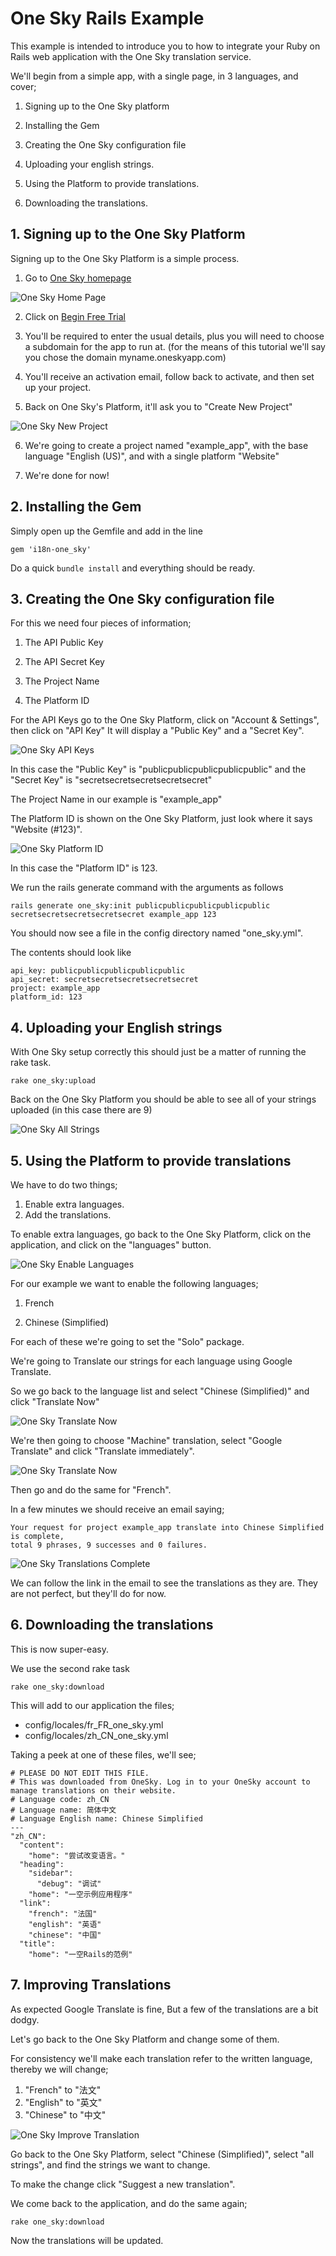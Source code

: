 # One Sky Rails Example

This example is intended to introduce you to how to integrate your Ruby on Rails web application with the
One Sky translation service.

We'll begin from a simple app, with a single page, in 3 languages, and cover;

1. Signing up to the One Sky platform

2. Installing the Gem

3. Creating the One Sky configuration file

4. Uploading your english strings.

5. Using the Platform to provide translations.

6. Downloading the translations.

## 1. Signing up to the One Sky Platform

Signing up to the One Sky Platform is a simple process.

1. Go to [One Sky homepage](http://oneskyapp.com)

![One Sky Home Page](https://github.com/thought-sauce/one_sky_rails_example/raw/master/readme/onesky-homepage.png)

2. Click on [Begin Free Trial](http://oneskyapp.com/sign-up)

3. You'll be required to enter the usual details, plus you will need to choose a subdomain for the app to run at.
(for the means of this tutorial we'll say you chose the domain myname.oneskyapp.com)

4. You'll receive an activation email, follow back to activate, and then set up your project.

5. Back on One Sky's Platform, it'll ask you to "Create New Project"

![One Sky New Project](https://github.com/thought-sauce/one_sky_rails_example/raw/master/readme/onesky-new-project.png)

6. We're going to create a project named "example_app", with the base language "English (US)", and with a single platform "Website"

7. We're done for now!

## 2. Installing the Gem

Simply open up the Gemfile and add in the line

    gem 'i18n-one_sky'
	
Do a quick `bundle install` and everything should be ready.

## 3. Creating the One Sky configuration file

For this we need four pieces of information;

1. The API Public Key

2. The API Secret Key

3. The Project Name

4. The Platform ID

For the API Keys go to the One Sky Platform, click on "Account & Settings", then click on "API Key"
It will display a "Public Key" and a "Secret Key".

![One Sky API Keys](https://github.com/thought-sauce/one_sky_rails_example/raw/master/readme/onesky-api-keys.png)

In this case the "Public Key" is "publicpublicpublicpublicpublic"
and the "Secret Key" is "secretsecretsecretsecretsecret"

The Project Name in our example is "example_app"

The Platform ID is shown on the One Sky Platform, just look where it says "Website (#123)".

![One Sky Platform ID](https://github.com/thought-sauce/one_sky_rails_example/raw/master/readme/onesky-platform-id.png)

In this case the "Platform ID" is 123.

We run the rails generate command with the arguments as follows

    rails generate one_sky:init publicpublicpublicpublicpublic secretsecretsecretsecretsecret example_app 123
	
You should now see a file in the config directory named "one_sky.yml".

The contents should look like

    api_key: publicpublicpublicpublicpublic
    api_secret: secretsecretsecretsecretsecret
    project: example_app
    platform_id: 123
    
## 4. Uploading your English strings

With One Sky setup correctly this should just be a matter of running the rake task.

    rake one_sky:upload

Back on the One Sky Platform you should be able to see all of your strings uploaded (in this case there are 9)

![One Sky All Strings](https://github.com/thought-sauce/one_sky_rails_example/raw/master/readme/onesky-all-strings.png)

## 5. Using the Platform to provide translations

We have to do two things;

1. Enable extra languages.
2. Add the translations.

To enable extra languages, go back to the One Sky Platform, click on the application, and click on the "languages" button.

![One Sky Enable Languages](https://github.com/thought-sauce/one_sky_rails_example/raw/master/readme/onesky-enable-languages.png)

For our example we want to enable the following languages;

1. French

2. Chinese (Simplified)

For each of these we're going to set the "Solo" package.

We're going to Translate our strings for each language using Google Translate.

So we go back to the language list and select "Chinese (Simplified)" and click "Translate Now"

![One Sky Translate Now](https://github.com/thought-sauce/one_sky_rails_example/raw/master/readme/onesky-translate-now.png)

We're then going to choose "Machine" translation, select "Google Translate" and click "Translate immediately".

![One Sky Translate Now](https://github.com/thought-sauce/one_sky_rails_example/raw/master/readme/onesky-google-translate.png)

Then go and do the same for "French".

In a few minutes we should receive an email saying;

    Your request for project example_app translate into Chinese Simplified is complete,
	total 9 phrases, 9 successes and 0 failures.
	
![One Sky Translations Complete](https://github.com/thought-sauce/one_sky_rails_example/raw/master/readme/onesky-translations-complete.png)

We can follow the link in the email to see the translations as they are. They are not perfect, but they'll do for now.

## 6. Downloading the translations

This is now super-easy.

We use the second rake task

    rake one_sky:download
	
This will add to our application the files;

* config/locales/fr_FR_one_sky.yml
* config/locales/zh_CN_one_sky.yml

Taking a peek at one of these files, we'll see;

	# PLEASE DO NOT EDIT THIS FILE.
	# This was downloaded from OneSky. Log in to your OneSky account to manage translations on their website.
	# Language code: zh_CN
	# Language name: 简体中文
	# Language English name: Chinese Simplified
	---
	"zh_CN":
	  "content":
	    "home": "尝试改变语言。"
	  "heading":
	    "sidebar":
	      "debug": "调试"
	    "home": "一空示例应用程序"
	  "link":
	    "french": "法国"
	    "english": "英语"
	    "chinese": "中国"
	  "title":
	    "home": "一空Rails的范例"
  
## 7. Improving Translations
  
As expected Google Translate is fine,
But a few of the translations are a bit dodgy.

Let's go back to the One Sky Platform and change some of them.

For consistency we'll make each translation refer to the written language, thereby we will change;

1. "French" to "法文"
2. "English" to "英文"
3. "Chinese" to "中文"

![One Sky Improve Translation](https://github.com/thought-sauce/one_sky_rails_example/raw/master/readme/onesky-improve-translation.png)

Go back to the One Sky Platform, select "Chinese (Simplified)", select "all strings", and find the strings we want to change.

To make the change click "Suggest a new translation".

We come back to the application, and do the same again;

    rake one_sky:download

Now the translations will be updated.
